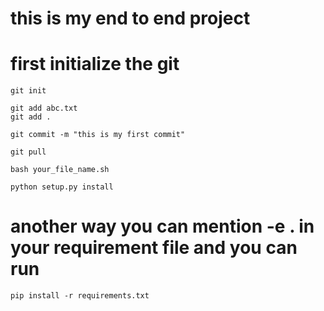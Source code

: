 # this is my end to end project

# first initialize the git

```
git init
```

```
git add abc.txt
git add .
```
```
git commit -m "this is my first commit"
```

```
git pull
```
```
bash your_file_name.sh
```
```
python setup.py install
```

# another way you can mention -e . in your requirement file and you can run

```
pip install -r requirements.txt
```

